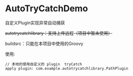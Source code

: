 # AutoTryCatchDemo
自定义Plugin实现异常自动捕获

~~autotrycatchlibrary：支持上传远程（项目中暂未使用）~~

buildsrc：只能在本项目中使用的Groovy

使用:

```
// 本地的使用自定义的 plugin  tryCatch
apply plugin: com.example.autotrycatchlibrary.PathPlugin
```

